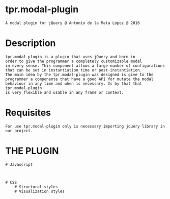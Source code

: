 # tpr.modal-plugin
	A modal plugin for jQuery @ Antonio de la Mata López @ 2016

# Description
	tpr.modal-plugin is a plugin that uses jQuery and born in 
	order to give the programmer a completely customizable modal 
	in every sense. This component allows a large number of configurations 
	that can be set in instantiation time or post-instantiation.
	The main idea by the tpr.modal-plugin was designed is give to the 
	programmer a componente that have a good API for mutate the modal 
	behaviour in any time and when is necessary. Is by that that tpr.modal-plugin 
	is very flexible and usable in any frame or context.

# Requisites
	For use tpr.modal-plugin only is necessary importing jquery library in our project.


# THE PLUGIN
	# Javascript



	# CSS
		# Structural styles
		# Visualization styles